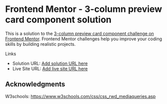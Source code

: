 # Frontend Mentor - 3-column preview card component solution

This is a solution to the [3-column preview card component challenge on Frontend Mentor](https://www.frontendmentor.io/challenges/3column-preview-card-component-pH92eAR2-). Frontend Mentor challenges help you improve your coding skills by building realistic projects. 



Links

- Solution URL: [Add solution URL here](https://github.com/alexandraM98/3-column-card)
- Live Site URL: [Add live site URL here](https://your-live-site-url.com)

## Acknowledgments

W3schools: https://www.w3schools.com/css/css_rwd_mediaqueries.asp
